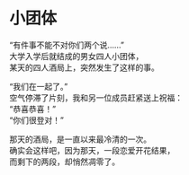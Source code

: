 # 小团体

“有件事不能不对你们两个说……”\
大学入学后就结成的男女四人小团体，\
某天的四人酒局上，突然发生了这样的事。

“我们在一起了。”\
空气停滞了片刻，我和另一位成员赶紧送上祝福：\
“恭喜恭喜！”\
“你们很登对！”

那天的酒局，是一直以来最冷清的一次。\
确实会这样吧，因为那天，一段恋爱开花结果，\
而剩下的两段，却悄然凋零了。
